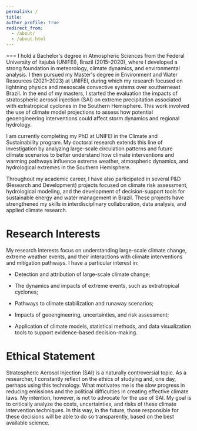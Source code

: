 ```yaml
---
permalink: /
title:
author_profile: true
redirect_from: 
  - /about/
  - /about.html
---
```


===
I hold a Bachelor's degree in Atmospheric Sciences from the Federal University of Itajubá (UNIFEI), Brazil (2015–2020), where I developed a strong foundation in meteorology, climate dynamics, and environmental analysis. I then pursued my Master's degree in Environment and Water Resources (2021–2023) at UNIFEI, during which my research focused on lightning physics and mesoscale convective systems over southerneast Brazil. In the end of my masters, I started the evaluation the impacts of stratospheric aerosol injection (SAI) on extreme precipitation associated with extratropical cyclones in the Southern Hemisphere. This work involved the use of climate model projections to assess how potential geoengineering interventions could affect storm dynamics and regional hydrology.

I am currently completing my PhD at UNIFEI in the Climate and Sustainability program. My doctoral research extends this line of investigation by analyzing large-scale circulation patterns and future climate scenarios to better understand how climate interventions and warming pathways influence extreme weather, atmospheric dynamics, and hydrological extremes in the Southern Hemisphere.

Throughout my academic career, I have also participated in several P&D (Research and Development) projects focused on climate risk assessment, hydrological modeling, and the development of decision-support tools for sustainable energy and water management in Brazil. These projects have strengthened my skills in interdisciplinary collaboration, data analysis, and applied climate research.

**Research Interests**
======
My research interests focus on understanding large-scale climate change, extreme weather events, and their interactions with climate interventions and mitigation pathways. I have a particular interest in:

- Detection and attribution of large-scale climate change;

- The dynamics and impacts of extreme events, such as extratropical cyclones;

- Pathways to climate stabilization and runaway scenarios;

- Impacts of geoengineering, uncertainties, and risk assessment;

- Application of climate models, statistical methods, and data visualization tools to support evidence-based decision-making.

**Ethical Statement**
======
Stratospheric Aerosol Injection (SAI) is a naturally controversial topic. As a researcher, I constantly reflect on the ethics of studying and, one day, perhaps using this technology. What motivates me is the slow progress in reducing emissions and the political difficulties in creating effective climate laws. My intention, however, is not to advocate for the use of SAI. My goal is to critically analyze the costs, uncertainties, and risks of these climate intervention techniques. In this way, in the future, those responsible for these decisions will be able to do so transparently, based on the best available science.
